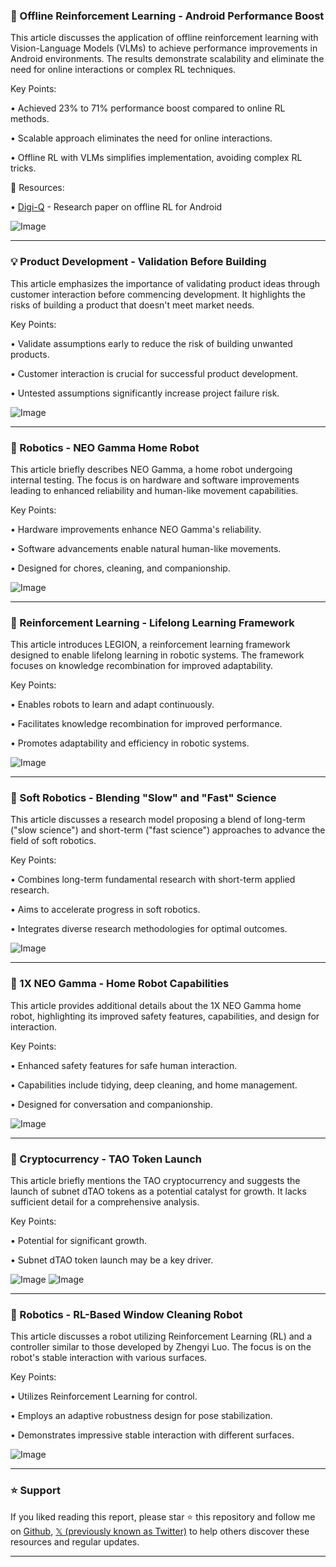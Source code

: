 ### 🤖 Offline Reinforcement Learning - Android Performance Boost

This article discusses the application of offline reinforcement learning with Vision-Language Models (VLMs) to achieve performance improvements in Android environments.  The results demonstrate scalability and eliminate the need for online interactions or complex RL techniques.

Key Points:

• Achieved 23% to 71% performance boost compared to online RL methods.

• Scalable approach eliminates the need for online interactions.


• Offline RL with VLMs simplifies implementation, avoiding complex RL tricks.


🔗 Resources:

• [Digi-Q](http://digiq-agent.com) - Research paper on offline RL for Android


![Image](https://pbs.twimg.com/ext_tw_video_thumb/1893038183635406848/pu/img/Ni89GDwzjtqlLjeI.jpg)


---

### 💡 Product Development - Validation Before Building

This article emphasizes the importance of validating product ideas through customer interaction before commencing development.  It highlights the risks of building a product that doesn't meet market needs.

Key Points:

• Validate assumptions early to reduce the risk of building unwanted products.


• Customer interaction is crucial for successful product development.


• Untested assumptions significantly increase project failure risk.


![Image](https://pbs.twimg.com/media/GkWwKpyW4AAr9Eg?format=jpg&name=small)


---

### 🤖 Robotics - NEO Gamma Home Robot

This article briefly describes NEO Gamma, a home robot undergoing internal testing.  The focus is on hardware and software improvements leading to enhanced reliability and human-like movement capabilities.

Key Points:

• Hardware improvements enhance NEO Gamma's reliability.


• Software advancements enable natural human-like movements.


•  Designed for chores, cleaning, and companionship.


![Image](https://pbs.twimg.com/media/GkWn_ZrWsAA5ham?format=png&name=small)


---

### 🤖 Reinforcement Learning - Lifelong Learning Framework

This article introduces LEGION, a reinforcement learning framework designed to enable lifelong learning in robotic systems. The framework focuses on knowledge recombination for improved adaptability.

Key Points:

• Enables robots to learn and adapt continuously.


• Facilitates knowledge recombination for improved performance.


•  Promotes adaptability and efficiency in robotic systems.


![Image](https://pbs.twimg.com/media/GkWn_ZrWsAA5ham?format=png&name=small)


---

### 🤖 Soft Robotics - Blending "Slow" and "Fast" Science

This article discusses a research model proposing a blend of long-term ("slow science") and short-term ("fast science") approaches to advance the field of soft robotics.

Key Points:

• Combines long-term fundamental research with short-term applied research.


• Aims to accelerate progress in soft robotics.


•  Integrates diverse research methodologies for optimal outcomes.



![Image](https://pbs.twimg.com/media/GkVzkYJXwAMA9Yh?format=jpg&name=small)


---

### 🤖 1X NEO Gamma - Home Robot Capabilities

This article provides additional details about the 1X NEO Gamma home robot, highlighting its improved safety features, capabilities, and design for interaction.

Key Points:

• Enhanced safety features for safe human interaction.


• Capabilities include tidying, deep cleaning, and home management.


• Designed for conversation and companionship.


![Image](https://pbs.twimg.com/ext_tw_video_thumb/1829572590995906560/pu/img/ZsGxvfDDvgr24Z8N?format=jpg&name=240x240)


---

### 🚀 Cryptocurrency - TAO Token Launch

This article briefly mentions the TAO cryptocurrency and suggests the launch of subnet dTAO tokens as a potential catalyst for growth.  It lacks sufficient detail for a comprehensive analysis.


Key Points:

•  Potential for significant growth.


• Subnet dTAO token launch may be a key driver.



![Image](https://pbs.twimg.com/media/GkSqbKPWsAA1akt?format=jpg&name=small)
![Image](https://pbs.twimg.com/amplify_video_thumb/1892455351758315520/img/mBn780zorbkjqfaA?format=jpg&name=240x240)


---

### 🤖 Robotics - RL-Based Window Cleaning Robot

This article discusses a robot utilizing Reinforcement Learning (RL) and a controller similar to those developed by Zhengyi Luo.  The focus is on the robot's stable interaction with various surfaces.

Key Points:

• Utilizes Reinforcement Learning for control.


• Employs an adaptive robustness design for pose stabilization.


• Demonstrates impressive stable interaction with different surfaces.


![Image](https://pbs.twimg.com/media/GkVh0HbWgAA4SNl?format=png&name=small)


---

### ⭐️ Support

If you liked reading this report, please star ⭐️ this repository and follow me on [Github](https://github.com/Drix10), [𝕏 (previously known as Twitter)](https://x.com/DRIX_10_) to help others discover these resources and regular updates.

---